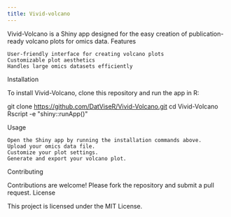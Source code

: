 ```yaml
---
title: Vivid-volcano
---
```

Vivid-Volcano is a Shiny app designed for the easy creation of publication-ready volcano plots for omics data. Features

```         
User-friendly interface for creating volcano plots
Customizable plot aesthetics
Handles large omics datasets efficiently
```

Installation

To install Vivid-Volcano, clone this repository and run the app in R:

git clone <https://github.com/DatViseR/Vivid-Volcano.git> cd Vivid-Volcano Rscript -e "shiny::runApp()"

Usage

```         
Open the Shiny app by running the installation commands above.
Upload your omics data file.
Customize your plot settings.
Generate and export your volcano plot.
```

Contributing

Contributions are welcome! Please fork the repository and submit a pull request. License

This project is licensed under the MIT License.
